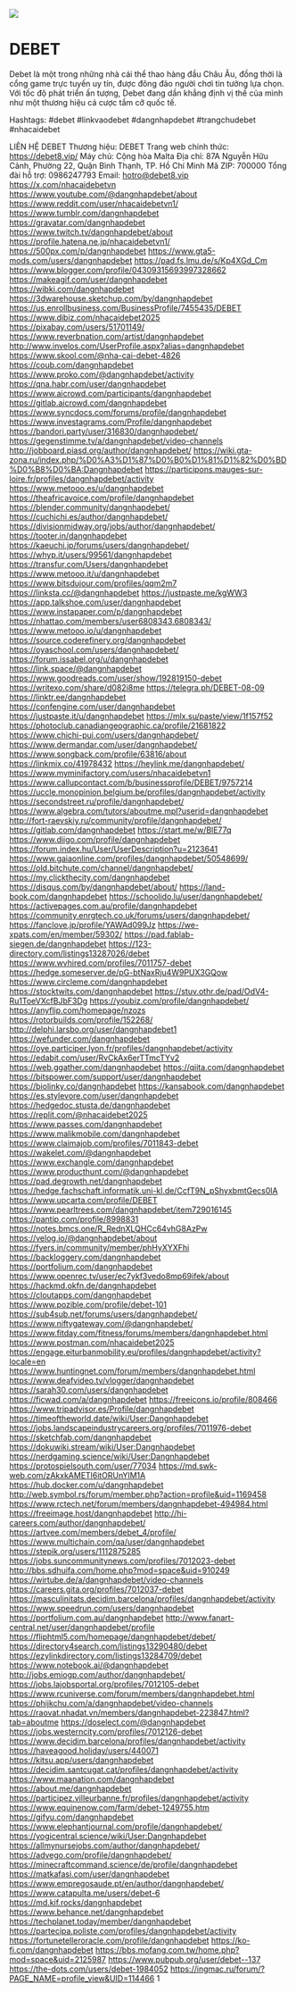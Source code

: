 ![](https://md.opensourceecology.de/uploads/4fc2d369-f526-4a03-8194-9ba803383afd.jpg)
# DEBET

Debet là một trong những nhà cái thể thao hàng đầu Châu Âu, đồng thời là cổng game trực tuyến uy tín, được đông đảo người chơi tin tưởng lựa chọn. Với tốc độ phát triển ấn tượng, Debet đang dần khẳng định vị thế của mình như một thương hiệu cá cược tầm cỡ quốc tế.

Hashtags: #debet #linkvaodebet #dangnhapdebet #trangchudebet #nhacaidebet

LIÊN HỆ DEBET
Thương hiệu: DEBET
Trang web chính thức: <a href="https://debet8.vip/">https://debet8.vip/</a>
Máy chủ: Cộng hòa Malta
Địa chỉ: 87A Nguyễn Hữu Cảnh, Phường 22, Quận Bình Thạnh, TP. Hồ Chí Minh
Mã ZIP: 700000
Tổng đài hỗ trợ: 0986247793
Email: hotro@debet8.vip
<a href="https://x.com/nhacaidebetvn">https://x.com/nhacaidebetvn</a>
<a href="https://www.youtube.com/@dangnhapdebet/about">https://www.youtube.com/@dangnhapdebet/about</a>
<a href="https://www.reddit.com/user/nhacaidebetvn1/">https://www.reddit.com/user/nhacaidebetvn1/</a>
<a href="https://www.tumblr.com/dangnhapdebet">https://www.tumblr.com/dangnhapdebet</a>
<a href="https://gravatar.com/dangnhapdebet">https://gravatar.com/dangnhapdebet</a>
<a href="https://www.twitch.tv/dangnhapdebet/about">https://www.twitch.tv/dangnhapdebet/about</a>
<a href="https://profile.hatena.ne.jp/nhacaidebetvn1/">https://profile.hatena.ne.jp/nhacaidebetvn1/</a>
<a href="https://500px.com/p/dangnhapdebet">https://500px.com/p/dangnhapdebet</a>
<a href="https://www.gta5-mods.com/users/dangnhapdebet">https://www.gta5-mods.com/users/dangnhapdebet</a>
<a href="https://pad.fs.lmu.de/s/Kp4XGd_Cm">https://pad.fs.lmu.de/s/Kp4XGd_Cm</a>
<a href="https://www.blogger.com/profile/04309315693997328662">https://www.blogger.com/profile/04309315693997328662</a>
<a href="https://makeagif.com/user/dangnhapdebet">https://makeagif.com/user/dangnhapdebet</a>
<a href="https://wibki.com/dangnhapdebet">https://wibki.com/dangnhapdebet</a>
<a href="https://3dwarehouse.sketchup.com/by/dangnhapdebet">https://3dwarehouse.sketchup.com/by/dangnhapdebet</a>
<a href="https://us.enrollbusiness.com/BusinessProfile/7455435/DEBET">https://us.enrollbusiness.com/BusinessProfile/7455435/DEBET</a>
<a href="https://www.dibiz.com/nhacaidebet2025">https://www.dibiz.com/nhacaidebet2025</a>
<a href="https://pixabay.com/users/51701149/">https://pixabay.com/users/51701149/</a>
<a href="https://www.reverbnation.com/artist/dangnhapdebet">https://www.reverbnation.com/artist/dangnhapdebet</a>
<a href="http://www.invelos.com/UserProfile.aspx?alias=dangnhapdebet">http://www.invelos.com/UserProfile.aspx?alias=dangnhapdebet</a>
<a href="https://www.skool.com/@nha-cai-debet-4826">https://www.skool.com/@nha-cai-debet-4826</a>
<a href="https://coub.com/dangnhapdebet">https://coub.com/dangnhapdebet</a>
<a href="https://www.proko.com/@dangnhapdebet/activity">https://www.proko.com/@dangnhapdebet/activity</a>
<a href="https://qna.habr.com/user/dangnhapdebet">https://qna.habr.com/user/dangnhapdebet</a>
<a href="https://www.aicrowd.com/participants/dangnhapdebet">https://www.aicrowd.com/participants/dangnhapdebet</a>
<a href="https://gitlab.aicrowd.com/dangnhapdebet">https://gitlab.aicrowd.com/dangnhapdebet</a>
<a href="https://www.syncdocs.com/forums/profile/dangnhapdebet">https://www.syncdocs.com/forums/profile/dangnhapdebet</a>
<a href="https://www.investagrams.com/Profile/dangnhapdebet">https://www.investagrams.com/Profile/dangnhapdebet</a>
<a href="https://bandori.party/user/316830/dangnhapdebet/">https://bandori.party/user/316830/dangnhapdebet/</a>
<a href="https://gegenstimme.tv/a/dangnhapdebet/video-channels">https://gegenstimme.tv/a/dangnhapdebet/video-channels</a>
<a href="http://jobboard.piasd.org/author/dangnhapdebet/">http://jobboard.piasd.org/author/dangnhapdebet/</a>
<a href="https://wiki.gta-zona.ru/index.php/%D0%A3%D1%87%D0%B0%D1%81%D1%82%D0%BD%D0%B8%D0%BA:Dangnhapdebet">https://wiki.gta-zona.ru/index.php/%D0%A3%D1%87%D0%B0%D1%81%D1%82%D0%BD%D0%B8%D0%BA:Dangnhapdebet</a>
<a href="https://participons.mauges-sur-loire.fr/profiles/dangnhapdebet/activity">https://participons.mauges-sur-loire.fr/profiles/dangnhapdebet/activity</a>
<a href="https://www.metooo.es/u/dangnhapdebet">https://www.metooo.es/u/dangnhapdebet</a>
<a href="https://theafricavoice.com/profile/dangnhapdebet">https://theafricavoice.com/profile/dangnhapdebet</a>
<a href="https://blender.community/dangnhapdebet/">https://blender.community/dangnhapdebet/</a>
<a href="https://cuchichi.es/author/dangnhapdebet/">https://cuchichi.es/author/dangnhapdebet/</a>
<a href="https://divisionmidway.org/jobs/author/dangnhapdebet/">https://divisionmidway.org/jobs/author/dangnhapdebet/</a>
<a href="https://tooter.in/dangnhapdebet">https://tooter.in/dangnhapdebet</a>
<a href="https://kaeuchi.jp/forums/users/dangnhapdebet/">https://kaeuchi.jp/forums/users/dangnhapdebet/</a>
<a href="https://whyp.it/users/99561/dangnhapdebet">https://whyp.it/users/99561/dangnhapdebet</a>
<a href="https://transfur.com/Users/dangnhapdebet">https://transfur.com/Users/dangnhapdebet</a>
<a href="https://www.metooo.it/u/dangnhapdebet">https://www.metooo.it/u/dangnhapdebet</a>
<a href="https://www.bitsdujour.com/profiles/qqm2m7">https://www.bitsdujour.com/profiles/qqm2m7</a>
<a href="https://linksta.cc/@dangnhapdebet">https://linksta.cc/@dangnhapdebet</a>
<a href="https://justpaste.me/kgWW3">https://justpaste.me/kgWW3</a>
<a href="https://app.talkshoe.com/user/dangnhapdebet">https://app.talkshoe.com/user/dangnhapdebet</a>
<a href="https://www.instapaper.com/p/dangnhapdebet">https://www.instapaper.com/p/dangnhapdebet</a>
<a href="https://nhattao.com/members/user6808343.6808343/">https://nhattao.com/members/user6808343.6808343/</a>
<a href="https://www.metooo.io/u/dangnhapdebet">https://www.metooo.io/u/dangnhapdebet</a>
<a href="https://source.coderefinery.org/dangnhapdebet">https://source.coderefinery.org/dangnhapdebet</a>
<a href="https://oyaschool.com/users/dangnhapdebet/">https://oyaschool.com/users/dangnhapdebet/</a>
<a href="https://forum.issabel.org/u/dangnhapdebet">https://forum.issabel.org/u/dangnhapdebet</a>
<a href="https://link.space/@dangnhapdebet">https://link.space/@dangnhapdebet</a>
<a href="https://www.goodreads.com/user/show/192819150-debet">https://www.goodreads.com/user/show/192819150-debet</a>
<a href="https://writexo.com/share/d082i8me">https://writexo.com/share/d082i8me</a>
<a href="https://telegra.ph/DEBET-08-09">https://telegra.ph/DEBET-08-09</a>
<a href="https://linktr.ee/dangnhapdebet">https://linktr.ee/dangnhapdebet</a>
<a href="https://confengine.com/user/dangnhapdebet">https://confengine.com/user/dangnhapdebet</a>
<a href="https://justpaste.it/u/dangnhapdebet">https://justpaste.it/u/dangnhapdebet</a>
<a href="https://mlx.su/paste/view/1f157f52">https://mlx.su/paste/view/1f157f52</a>
<a href="https://photoclub.canadiangeographic.ca/profile/21681822">https://photoclub.canadiangeographic.ca/profile/21681822</a>
<a href="https://www.chichi-pui.com/users/dangnhapdebet/">https://www.chichi-pui.com/users/dangnhapdebet/</a>
<a href="https://www.dermandar.com/user/dangnhapdebet/">https://www.dermandar.com/user/dangnhapdebet/</a>
<a href="https://www.songback.com/profile/63816/about">https://www.songback.com/profile/63816/about</a>
<a href="https://linkmix.co/41978432">https://linkmix.co/41978432</a>
<a href="https://heylink.me/dangnhapdebet/">https://heylink.me/dangnhapdebet/</a>
<a href="https://www.myminifactory.com/users/nhacaidebetvn1">https://www.myminifactory.com/users/nhacaidebetvn1</a>
<a href="https://www.callupcontact.com/b/businessprofile/DEBET/9757214">https://www.callupcontact.com/b/businessprofile/DEBET/9757214</a>
<a href="https://uccle.monopinion.belgium.be/profiles/dangnhapdebet/activity">https://uccle.monopinion.belgium.be/profiles/dangnhapdebet/activity</a>
<a href="https://secondstreet.ru/profile/dangnhapdebet/">https://secondstreet.ru/profile/dangnhapdebet/</a>
<a href="https://www.algebra.com/tutors/aboutme.mpl?userid=dangnhapdebet">https://www.algebra.com/tutors/aboutme.mpl?userid=dangnhapdebet</a>
<a href="http://fort-raevskiy.ru/community/profile/dangnhapdebet/">http://fort-raevskiy.ru/community/profile/dangnhapdebet/</a>
<a href="https://gitlab.com/dangnhapdebet">https://gitlab.com/dangnhapdebet</a>
<a href="https://start.me/w/BlE77q">https://start.me/w/BlE77q</a>
<a href="https://www.diigo.com/profile/dangnhapdebet">https://www.diigo.com/profile/dangnhapdebet</a>
<a href="https://forum.index.hu/User/UserDescription?u=2123641">https://forum.index.hu/User/UserDescription?u=2123641</a>
<a href="https://www.gaiaonline.com/profiles/dangnhapdebet/50548699/">https://www.gaiaonline.com/profiles/dangnhapdebet/50548699/</a>
<a href="https://old.bitchute.com/channel/dangnhapdebet/">https://old.bitchute.com/channel/dangnhapdebet/</a>
<a href="https://my.clickthecity.com/dangnhapdebet">https://my.clickthecity.com/dangnhapdebet</a>
<a href="https://disqus.com/by/dangnhapdebet/about/">https://disqus.com/by/dangnhapdebet/about/</a>
<a href="https://land-book.com/dangnhapdebet">https://land-book.com/dangnhapdebet</a>
<a href="https://schoolido.lu/user/dangnhapdebet/">https://schoolido.lu/user/dangnhapdebet/</a>
<a href="https://activepages.com.au/profile/dangnhapdebet">https://activepages.com.au/profile/dangnhapdebet</a>
<a href="https://community.enrgtech.co.uk/forums/users/dangnhapdebet/">https://community.enrgtech.co.uk/forums/users/dangnhapdebet/</a>
<a href="https://fanclove.jp/profile/YAWAd099Jz">https://fanclove.jp/profile/YAWAd099Jz</a>
<a href="https://we-xpats.com/en/member/59302/">https://we-xpats.com/en/member/59302/</a>
<a href="https://pad.fablab-siegen.de/dangnhapdebet">https://pad.fablab-siegen.de/dangnhapdebet</a>
<a href="https://123-directory.com/listings13287026/debet">https://123-directory.com/listings13287026/debet</a>
<a href="https://www.wvhired.com/profiles/7011757-debet">https://www.wvhired.com/profiles/7011757-debet</a>
<a href="https://hedge.someserver.de/pG-btNaxRju4W9PUX3GQow">https://hedge.someserver.de/pG-btNaxRju4W9PUX3GQow</a>
<a href="https://www.circleme.com/dangnhapdebet">https://www.circleme.com/dangnhapdebet</a>
<a href="https://stocktwits.com/dangnhapdebet">https://stocktwits.com/dangnhapdebet</a>
<a href="https://stuv.othr.de/pad/OdV4-Ru1ToeVXcfBJbF3Dg">https://stuv.othr.de/pad/OdV4-Ru1ToeVXcfBJbF3Dg</a>
<a href="https://youbiz.com/profile/dangnhapdebet/">https://youbiz.com/profile/dangnhapdebet/</a>
<a href="https://anyflip.com/homepage/nzozs">https://anyflip.com/homepage/nzozs</a>
<a href="https://rotorbuilds.com/profile/152268/">https://rotorbuilds.com/profile/152268/</a>
<a href="http://delphi.larsbo.org/user/dangnhapdebet1">http://delphi.larsbo.org/user/dangnhapdebet1</a>
<a href="https://wefunder.com/dangnhapdebet">https://wefunder.com/dangnhapdebet</a>
<a href="https://oye.participer.lyon.fr/profiles/dangnhapdebet/activity">https://oye.participer.lyon.fr/profiles/dangnhapdebet/activity</a>
<a href="https://edabit.com/user/RvCkAx6erTTmcTYv2">https://edabit.com/user/RvCkAx6erTTmcTYv2</a>
<a href="https://web.ggather.com/dangnhapdebet">https://web.ggather.com/dangnhapdebet</a>
<a href="https://qiita.com/dangnhapdebet">https://qiita.com/dangnhapdebet</a>
<a href="https://bitspower.com/support/user/dangnhapdebet">https://bitspower.com/support/user/dangnhapdebet</a>
<a href="https://biolinky.co/dangnhapdebet">https://biolinky.co/dangnhapdebet</a>
<a href="https://kansabook.com/dangnhapdebet">https://kansabook.com/dangnhapdebet</a>
<a href="https://es.stylevore.com/user/dangnhapdebet">https://es.stylevore.com/user/dangnhapdebet</a>
<a href="https://hedgedoc.stusta.de/dangnhapdebet">https://hedgedoc.stusta.de/dangnhapdebet</a>
<a href="https://replit.com/@nhacaidebet2025">https://replit.com/@nhacaidebet2025</a>
<a href="https://www.passes.com/dangnhapdebet">https://www.passes.com/dangnhapdebet</a>
<a href="https://www.malikmobile.com/dangnhapdebet">https://www.malikmobile.com/dangnhapdebet</a>
<a href="https://www.claimajob.com/profiles/7011843-debet">https://www.claimajob.com/profiles/7011843-debet</a>
<a href="https://wakelet.com/@dangnhapdebet">https://wakelet.com/@dangnhapdebet</a>
<a href="https://www.exchangle.com/dangnhapdebet">https://www.exchangle.com/dangnhapdebet</a>
<a href="https://www.producthunt.com/@dangnhapdebet">https://www.producthunt.com/@dangnhapdebet</a>
<a href="https://pad.degrowth.net/dangnhapdebet">https://pad.degrowth.net/dangnhapdebet</a>
<a href="https://hedge.fachschaft.informatik.uni-kl.de/CcfT9N_pShyxbmtGecs0lA">https://hedge.fachschaft.informatik.uni-kl.de/CcfT9N_pShyxbmtGecs0lA</a>
<a href="https://www.upcarta.com/profile/DEBET">https://www.upcarta.com/profile/DEBET</a>
<a href="https://www.pearltrees.com/dangnhapdebet/item729016145">https://www.pearltrees.com/dangnhapdebet/item729016145</a>
<a href="https://pantip.com/profile/8998831">https://pantip.com/profile/8998831</a>
<a href="https://notes.bmcs.one/R_RednXLQHCc64vhG8AzPw">https://notes.bmcs.one/R_RednXLQHCc64vhG8AzPw</a>
<a href="https://velog.io/@dangnhapdebet/about">https://velog.io/@dangnhapdebet/about</a>
<a href="https://fyers.in/community/member/phHyXYXFhi">https://fyers.in/community/member/phHyXYXFhi</a>
<a href="https://backloggery.com/dangnhapdebet">https://backloggery.com/dangnhapdebet</a>
<a href="https://portfolium.com/dangnhapdebet">https://portfolium.com/dangnhapdebet</a>
<a href="https://www.openrec.tv/user/ec7ykf3vedo8mp69ifek/about">https://www.openrec.tv/user/ec7ykf3vedo8mp69ifek/about</a>
<a href="https://hackmd.okfn.de/dangnhapdebet">https://hackmd.okfn.de/dangnhapdebet</a>
<a href="https://cloutapps.com/dangnhapdebet">https://cloutapps.com/dangnhapdebet</a>
<a href="https://www.pozible.com/profile/debet-101">https://www.pozible.com/profile/debet-101</a>
<a href="https://sub4sub.net/forums/users/dangnhapdebet/">https://sub4sub.net/forums/users/dangnhapdebet/</a>
<a href="https://www.niftygateway.com/@dangnhapdebet/">https://www.niftygateway.com/@dangnhapdebet/</a>
<a href="https://www.fitday.com/fitness/forums/members/dangnhapdebet.html">https://www.fitday.com/fitness/forums/members/dangnhapdebet.html</a>
<a href="https://www.postman.com/nhacaidebet2025">https://www.postman.com/nhacaidebet2025</a>
<a href="https://engage.eiturbanmobility.eu/profiles/dangnhapdebet/activity?locale=en">https://engage.eiturbanmobility.eu/profiles/dangnhapdebet/activity?locale=en</a>
<a href="https://www.huntingnet.com/forum/members/dangnhapdebet.html">https://www.huntingnet.com/forum/members/dangnhapdebet.html</a>
<a href="https://www.deafvideo.tv/vlogger/dangnhapdebet">https://www.deafvideo.tv/vlogger/dangnhapdebet</a>
<a href="https://sarah30.com/users/dangnhapdebet">https://sarah30.com/users/dangnhapdebet</a>
<a href="https://ficwad.com/a/dangnhapdebet">https://ficwad.com/a/dangnhapdebet</a>
<a href="https://freeicons.io/profile/808466">https://freeicons.io/profile/808466</a>
<a href="https://www.tripadvisor.es/Profile/dangnhapdebet">https://www.tripadvisor.es/Profile/dangnhapdebet</a>
<a href="https://timeoftheworld.date/wiki/User:Dangnhapdebet">https://timeoftheworld.date/wiki/User:Dangnhapdebet</a>
<a href="https://jobs.landscapeindustrycareers.org/profiles/7011976-debet">https://jobs.landscapeindustrycareers.org/profiles/7011976-debet</a>
<a href="https://sketchfab.com/dangnhapdebet">https://sketchfab.com/dangnhapdebet</a>
<a href="https://dokuwiki.stream/wiki/User:Dangnhapdebet">https://dokuwiki.stream/wiki/User:Dangnhapdebet</a>
<a href="https://nerdgaming.science/wiki/User:Dangnhapdebet">https://nerdgaming.science/wiki/User:Dangnhapdebet</a>
<a href="https://protospielsouth.com/user/77034">https://protospielsouth.com/user/77034</a>
<a href="https://md.swk-web.com/zAkxkAMETl6itORUnYlM1A">https://md.swk-web.com/zAkxkAMETl6itORUnYlM1A</a>
<a href="https://hub.docker.com/u/dangnhapdebet">https://hub.docker.com/u/dangnhapdebet</a>
<a href="http://web.symbol.rs/forum/member.php?action=profile&uid=1169458">http://web.symbol.rs/forum/member.php?action=profile&uid=1169458</a>
<a href="https://www.rctech.net/forum/members/dangnhapdebet-494984.html">https://www.rctech.net/forum/members/dangnhapdebet-494984.html</a>
<a href="https://freeimage.host/dangnhapdebet">https://freeimage.host/dangnhapdebet</a>
<a href="http://hi-careers.com/author/dangnhapdebet/">http://hi-careers.com/author/dangnhapdebet/</a>
<a href="https://artvee.com/members/debet_4/profile/">https://artvee.com/members/debet_4/profile/</a>
<a href="https://www.multichain.com/qa/user/dangnhapdebet">https://www.multichain.com/qa/user/dangnhapdebet</a>
<a href="https://stepik.org/users/1112875285">https://stepik.org/users/1112875285</a>
<a href="https://jobs.suncommunitynews.com/profiles/7012023-debet">https://jobs.suncommunitynews.com/profiles/7012023-debet</a>
<a href="http://bbs.sdhuifa.com/home.php?mod=space&uid=910249">http://bbs.sdhuifa.com/home.php?mod=space&uid=910249</a>
<a href="https://wirtube.de/a/dangnhapdebet/video-channels">https://wirtube.de/a/dangnhapdebet/video-channels</a>
<a href="https://careers.gita.org/profiles/7012037-debet">https://careers.gita.org/profiles/7012037-debet</a>
<a href="https://masculinitats.decidim.barcelona/profiles/dangnhapdebet/activity">https://masculinitats.decidim.barcelona/profiles/dangnhapdebet/activity</a>
<a href="https://www.speedrun.com/users/dangnhapdebet">https://www.speedrun.com/users/dangnhapdebet</a>
<a href="https://portfolium.com.au/dangnhapdebet">https://portfolium.com.au/dangnhapdebet</a>
<a href="http://www.fanart-central.net/user/dangnhapdebet/profile">http://www.fanart-central.net/user/dangnhapdebet/profile</a>
<a href="https://fliphtml5.com/homepage/dangnhapdebet/debet/">https://fliphtml5.com/homepage/dangnhapdebet/debet/</a>
<a href="https://directory4search.com/listings13290480/debet">https://directory4search.com/listings13290480/debet</a>
<a href="https://ezylinkdirectory.com/listings13284709/debet">https://ezylinkdirectory.com/listings13284709/debet</a>
<a href="https://www.notebook.ai/@dangnhapdebet">https://www.notebook.ai/@dangnhapdebet</a>
<a href="http://jobs.emiogp.com/author/dangnhapdebet/">http://jobs.emiogp.com/author/dangnhapdebet/</a>
<a href="https://jobs.lajobsportal.org/profiles/7012105-debet">https://jobs.lajobsportal.org/profiles/7012105-debet</a>
<a href="https://www.rcuniverse.com/forum/members/dangnhapdebet.html">https://www.rcuniverse.com/forum/members/dangnhapdebet.html</a>
<a href="https://phijkchu.com/a/dangnhapdebet/video-channels">https://phijkchu.com/a/dangnhapdebet/video-channels</a>
<a href="https://raovat.nhadat.vn/members/dangnhapdebet-223847.html?tab=aboutme">https://raovat.nhadat.vn/members/dangnhapdebet-223847.html?tab=aboutme</a>
<a href="https://doselect.com/@dangnhapdebet">https://doselect.com/@dangnhapdebet</a>
<a href="https://jobs.westerncity.com/profiles/7012126-debet">https://jobs.westerncity.com/profiles/7012126-debet</a>
<a href="https://www.decidim.barcelona/profiles/dangnhapdebet/activity">https://www.decidim.barcelona/profiles/dangnhapdebet/activity</a>
<a href="https://haveagood.holiday/users/440071">https://haveagood.holiday/users/440071</a>
<a href="https://kitsu.app/users/dangnhapdebet">https://kitsu.app/users/dangnhapdebet</a>
<a href="https://decidim.santcugat.cat/profiles/dangnhapdebet/activity">https://decidim.santcugat.cat/profiles/dangnhapdebet/activity</a>
<a href="https://www.maanation.com/dangnhapdebet">https://www.maanation.com/dangnhapdebet</a>
<a href="https://about.me/dangnhapdebet">https://about.me/dangnhapdebet</a>
<a href="https://participez.villeurbanne.fr/profiles/dangnhapdebet/activity">https://participez.villeurbanne.fr/profiles/dangnhapdebet/activity</a>
<a href="https://www.equinenow.com/farm/debet-1249755.htm">https://www.equinenow.com/farm/debet-1249755.htm</a>
<a href="https://gifyu.com/dangnhapdebet">https://gifyu.com/dangnhapdebet</a>
<a href="https://www.elephantjournal.com/profile/dangnhapdebet/">https://www.elephantjournal.com/profile/dangnhapdebet/</a>
<a href="https://yogicentral.science/wiki/User:Dangnhapdebet">https://yogicentral.science/wiki/User:Dangnhapdebet</a>
<a href="https://allmynursejobs.com/author/dangnhapdebet/">https://allmynursejobs.com/author/dangnhapdebet/</a>
<a href="https://advego.com/profile/dangnhapdebet/">https://advego.com/profile/dangnhapdebet/</a>
<a href="https://minecraftcommand.science/de/profile/dangnhapdebet">https://minecraftcommand.science/de/profile/dangnhapdebet</a>
<a href="https://matkafasi.com/user/dangnhapdebet">https://matkafasi.com/user/dangnhapdebet</a>
<a href="https://www.empregosaude.pt/en/author/dangnhapdebet/">https://www.empregosaude.pt/en/author/dangnhapdebet/</a>
<a href="https://www.catapulta.me/users/debet-6">https://www.catapulta.me/users/debet-6</a>
<a href="https://md.kif.rocks/dangnhapdebet">https://md.kif.rocks/dangnhapdebet</a>
<a href="https://www.behance.net/dangnhapdebet">https://www.behance.net/dangnhapdebet</a>
<a href="https://techplanet.today/member/dangnhapdebet">https://techplanet.today/member/dangnhapdebet</a>
<a href="https://partecipa.poliste.com/profiles/dangnhapdebet/activity">https://partecipa.poliste.com/profiles/dangnhapdebet/activity</a>
<a href="https://fortunetelleroracle.com/profile/dangnhapdebet">https://fortunetelleroracle.com/profile/dangnhapdebet</a>
<a href="https://ko-fi.com/dangnhapdebet">https://ko-fi.com/dangnhapdebet</a>
<a href="https://bbs.mofang.com.tw/home.php?mod=space&uid=2125987">https://bbs.mofang.com.tw/home.php?mod=space&uid=2125987</a>
<a href="https://www.pubpub.org/user/debet--137">https://www.pubpub.org/user/debet--137</a>
<a href="https://the-dots.com/users/debet-1984052">https://the-dots.com/users/debet-1984052</a>
<a href="https://ingmac.ru/forum/?PAGE_NAME=profile_view&UID=114466">https://ingmac.ru/forum/?PAGE_NAME=profile_view&UID=114466</a>
1